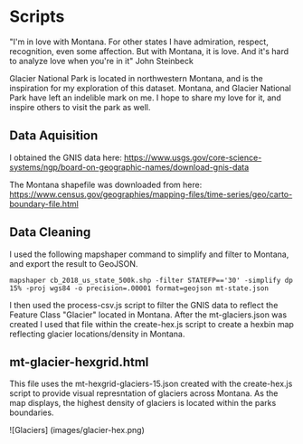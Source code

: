 # Scripts

"I'm in love with Montana. For other states I have admiration, respect, recognition, even some affection. But with Montana, it is love. And it's hard to analyze love when you're in it" 
John Steinbeck

Glacier National Park is located in northwestern Montana, and is the inspiration for my exploration of this dataset. Montana, and Glacier National Park have left an indelible mark on me. I hope to share my love for it, and inspire others to visit the park as well. 

## Data Aquisition

I obtained the GNIS data here:
https://www.usgs.gov/core-science-systems/ngp/board-on-geographic-names/download-gnis-data 

The Montana shapefile was downloaded from here:
https://www.census.gov/geographies/mapping-files/time-series/geo/carto-boundary-file.html

## Data Cleaning

I used the following mapshaper command to simplify and filter to Montana, and export the result to GeoJSON. 

`mapshaper cb_2018_us_state_500k.shp -filter STATEFP=='30' -simplify dp 15% -proj wgs84 -o precision=.00001 format=geojson mt-state.json`

I then used the process-csv.js script to filter the GNIS data to reflect the Feature Class "Glacier" located in Montana. After the mt-glaciers.json was created I used that file within the create-hex.js script to create a hexbin map reflecting glacier locations/density in Montana.

## mt-glacier-hexgrid.html

This file uses the mt-hexgrid-glaciers-15.json created with the create-hex.js script to provide visual represntation of glaciers across Montana. As the map displays, the highest density of glaciers is located within the parks boundaries. 

![Glaciers] (images/glacier-hex.png)